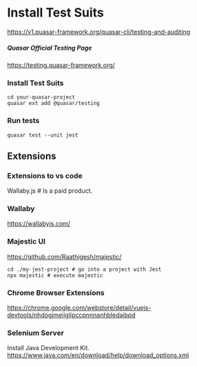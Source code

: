 # Install Test Suits
https://v1.quasar-framework.org/quasar-cli/testing-and-auditing  
##### Quasar Official Testing Page
https://testing.quasar-framework.org/  
### Install Test Suits
```
cd your-quasar-project
quasar ext add @quasar/testing
```
### Run tests
```
quasar test --unit jest
```
## Extensions
### Extensions to vs code
Wallaby.js  # Is a paid product.
### Wallaby
https://wallabyjs.com/  

### Majestic UI
https://github.com/Raathigesh/majestic/  
```
cd ./my-jest-project # go into a project with Jest
npx majestic # execute majestic
```
### Chrome Browser Extensions
https://chrome.google.com/webstore/detail/vuejs-devtools/nhdogjmejiglipccpnnnanhbledajbpd  
### Selenium Server
Install Java Development Kit.  
https://www.java.com/en/download/help/download_options.xml  
